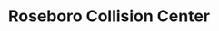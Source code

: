 ---
title: "Roseboro Collision Center"
url: /roseboro/roseboro-collision-center/
shop: Autowerkstatt
---